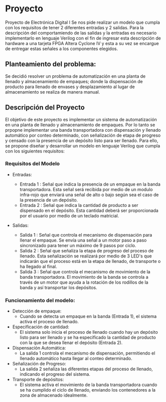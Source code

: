 # Proyecto
Proyecto de Electrónica Digital I
Se nos pide realizar un modelo que cumpla con los requisitos de tener 2 diferentes entradas y 2 salidas. Para la descripción del comportamiendo de las salidas y la entradas es necesario implementarlo en lenguaje Verilog con el fin de ingresar esta descripción de hardware a una tarjeta FPGA Altera Cyclone IV y esta a su vez se encargue de entregar estas señales a los componentes elegidos. 
## Planteamiento del problema: 
Se decidió resolver un problema de automatización en una planta de llenado y almacenamiento de empaques; donde la dispensación de producto para llenado de envases y desplazamiento al lugar de almacenamiento se realiza de manera manual. 
## Descripción del Proyecto
El objetivo de este proyecto es implementar un sistema de automatización en una planta de llenado y almacenamiento de empaques. Por lo tanto se prpopne implementar una banda transportadora con dispensación y llenado automático por conteo determinado, con señalización de etapa de progreso y censado con la presencia de un depósito listo para ser llenado.   Para ello, se propone diseñar y desarrollar un modelo en lenguaje Verilog que cumpla con los siguientes requisitos:
### Requisitos del Modelo
  - Entradas:

    - Entrada 1 : Señal que indica la presencia de un empaque en la banda transportadora. Esta señal será recibida por medio de un modulo infra-rojo que enviará una señal de alto o bajo según sea el caso de la presencia de un depósito. 
    - Entrada 2 : Señal que indica la cantidad de producto a ser dispensado en el depósito. Esta cantidad deberá ser proporcionada por el usuario por medio de un teclado matricial. 
  - Salidas:

    - Salida 1 : Señal que controla el mecanismo de dispensación para llenar el empaque. Se envía una señal a un motor paso a paso sincronizado para tener un máximo de 9 pasos por ciclo. 
    - Salida 2 : Señal que señaliza la etapa de progreso del proceso de llenado. Esta señalización se realizará por medio de 3 LED's que indicarán que el proceso está en la etapa de llenado, de transporte o ha llegado al final. 
    - Salida 3 : Señal que controla el mecanismo de movimiento de la banda transportadora. El movimiento de la banda se controla a través de un motor que ayuda a la rotación de los rodillos de la banda y así transportar los depósitos. 
### Funcionamiento del modelo: 
  - Detección de empaque:
    - Cuando se detecta un empaque en la banda (Entrada 1), el sistema activa el proceso de llenado.
  - Especificación de cantidad:
    - El sistema solo inicia el proceso de llenado cuando hay un depósito listo para ser llenado y se ha especificado la cantidad de producto con la que se desea llenar el depósito (Entrada 2).
  - Dispensación Automática:
    - La salida 1 controla el mecanismo de dispensación, permitiendo el llenado automático hasta llegar al conteo determinado.
  - Señalización de Progreso:
    - La salida 2 señaliza las diferentes etapas del proceso de llenado, indicando el progreso del sistema.
  - Transporte de depósitos:
    - El sistema activa el movimiento de la banda transportadora cuando se ha cumplido el ciclo de llenado, enviando los contenedores a la zona de almacenado idealmente.
